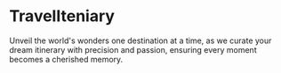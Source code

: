 # TravelIteniary
Unveil the world's wonders one destination at a time, as we curate your dream itinerary with precision and passion, ensuring every moment becomes a cherished memory.
